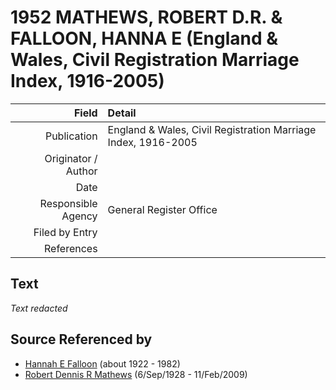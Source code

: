 ﻿---
layout: page
permalink: /sources/s74855856
---

# 1952 MATHEWS, ROBERT D.R. & FALLOON, HANNA E (England & Wales, Civil Registration Marriage Index, 1916-2005)

Field | Detail
---:|:---
Publication | England & Wales, Civil Registration Marriage Index, 1916-2005
Originator / Author | 
Date | 
Responsible Agency | General Register Office
Filed by Entry | 
References | 

## Text

_Text redacted_
## Source Referenced by

* [Hannah E Falloon](../people/@97706646@-hannah-e-falloon-b1922-d1982.md) (about 1922 - 1982)
* [Robert Dennis R Mathews](../people/@58223940@-robert-dennis-r-mathews-b1928-9-6-d2009-2-11.md) (6/Sep/1928 - 11/Feb/2009)
